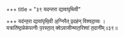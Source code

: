 +++
title = "३९ यदन्तरा द्यावापृथिवी"

+++
यद॑न्त॒रा द्यावा॑पृथि॒वी अ॒ग्निरैत् प्र॒दह॑न् विश्वदा॒व्यः ।  
यत्राति॑ष्ठ॒न्नेक॑पत्नीः प॒रस्ता॒त् क्वेऽवासीन्मात॒रिश्वा॑ त॒दानी॑म्॥३९॥  